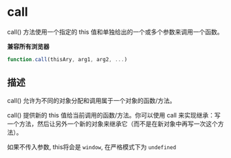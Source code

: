 
# call

call() 方法使用一个指定的 this 值和单独给出的一个或多个参数来调用一个函数。

**兼容所有浏览器**

```js
function.call(thisAry, arg1, arg2, ...)
```

## 描述

call() 允许为不同的对象分配和调用属于一个对象的函数/方法。

call() 提供新的 this 值给当前调用的函数/方法。你可以使用 call 来实现继承：写一个方法，然后让另外一个新的对象来继承它（而不是在新对象中再写一次这个方法）。

如果不传入参数, this将会是 `window`, 在严格模式下为 `undefined`

